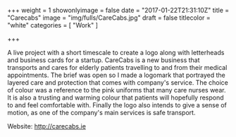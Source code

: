 +++
weight = 1
showonlyimage = false
date = "2017-01-22T21:31:10Z"
title = "Carecabs"
image = "img/fulls/CareCabs.jpg"
draft = false
titlecolor = "white"
categories = [
  "Work"
]

+++

A live project with a short timescale to create a logo along with letterheads and business cards for a startup. CareCabs is a new business that transports and cares for elderly patients travelling to and from their medical appointments. The brief was open so I made a logomark that portrayed the layered care and protection that comes with company's service. The choice of colour was a reference to the pink uniforms that many care nurses wear. It is also a trusting and warming colour that patients will hopefully respond to and feel comfortable with. Finally the logo also intends to give a sense of motion, as one of the company's main services is safe transport.

Website: http://carecabs.ie
